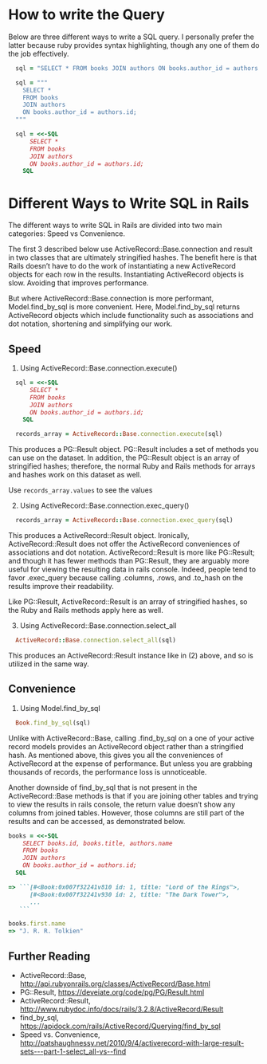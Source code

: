 # How to write the Query

Below are three different ways to write a SQL query. I personally prefer the latter because ruby provides syntax highlighting, though any one of them do the job effectively.


```rb
  sql = "SELECT * FROM books JOIN authors ON books.author_id = authors.id;"
```

```rb
  sql = """
    SELECT *
    FROM books
    JOIN authors
    ON books.author_id = authors.id;
  """
```

```rb
  sql = <<-SQL
      SELECT *
      FROM books
      JOIN authors
      ON books.author_id = authors.id;
    SQL
```

# Different Ways to Write SQL in Rails

The different ways to write SQL in Rails are divided into two main categories: Speed vs Convenience.

The first 3 described below use ActiveRecord::Base.connection and result in two classes that are ultimately stringified hashes. The benefit here is that Rails doesn’t have to do the work of instantiating a new ActiveRecord objects for each row in the results. Instantiating ActiveRecord objects is slow. Avoiding that improves performance.

But where ActiveRecord::Base.connection is more performant, Model.find_by_sql is more convenient. Here, Model.find_by_sql returns ActiveRecord objects which include functionality such as associations and dot notation, shortening and simplifying our work.

## Speed

1) Using ActiveRecord::Base.connection.execute()

  ```rb
    sql = <<-SQL
        SELECT *
        FROM books
        JOIN authors
        ON books.author_id = authors.id;
      SQL

    records_array = ActiveRecord::Base.connection.execute(sql)
  ```

  This produces a PG::Result object. PG::Result includes a set of methods you can use on the dataset. In addition, the PG::Result object is an array of stringified hashes; therefore, the normal Ruby and Rails methods for arrays and hashes work on this dataset as well.

  Use `records_array.values` to see the values

2) Using ActiveRecord::Base.connection.exec_query()

  ```rb
    records_array = ActiveRecord::Base.connection.exec_query(sql)
  ```

  This produces a ActiveRecord::Result object. Ironically, ActiveRecord::Result does not offer the ActiveRecord conveniences of associations and dot notation. ActiveRecord::Result is more like PG::Result; and though it has fewer methods than PG::Result, they are arguably more useful for viewing the resulting data in rails console. Indeed, people tend to favor .exec_query because calling .columns, .rows, and .to_hash on the results improve their readability.

  Like PG::Result, ActiveRecord::Result is an array of stringified hashes, so the Ruby and Rails methods apply here as well.

3) Using ActiveRecord::Base.connection.select_all
  ```rb
    ActiveRecord::Base.connection.select_all(sql)
  ```

  This produces an ActiveRecord::Result instance like in (2) above, and so is utilized in the same way.

## Convenience

1) Using Model.find_by_sql

  ```rb
    Book.find_by_sql(sql)
  ```

  Unlike with ActiveRecord::Base, calling .find_by_sql on a one of your active record models provides an ActiveRecord object rather than a stringified hash. As mentioned above, this gives you all the conveniences of ActiveRecord at the expense of performance. But unless you are grabbing thousands of records, the performance loss is unnoticeable.

  Another downside of find_by_sql that is not present in the ActiveRecord::Base methods is that if you are joining other tables and trying to view the results in rails console, the return value doesn’t show any columns from joined tables. However, those columns are still part of the results and can be accessed, as demonstrated below.

  ```rb
  books = <<-SQL
      SELECT books.id, books.title, authors.name
      FROM books
      JOIN authors
      ON books.author_id = authors.id;
    SQL

  => ```[#<Book:0x007f32241v810 id: 1, title: "Lord of the Rings">,
        [#<Book:0x007f32241v930 id: 2, title: "The Dark Tower">,
        ...
     ```

  books.first.name
  => "J. R. R. Tolkien"
  ```

## Further Reading
  - ActiveRecord::Base, http://api.rubyonrails.org/classes/ActiveRecord/Base.html
  - PG::Result, https://deveiate.org/code/pg/PG/Result.html
  - ActiveRecord::Result, http://www.rubydoc.info/docs/rails/3.2.8/ActiveRecord/Result
  - find_by_sql, https://apidock.com/rails/ActiveRecord/Querying/find_by_sql
  - Speed vs. Convenience, http://patshaughnessy.net/2010/9/4/activerecord-with-large-result-sets---part-1-select_all-vs--find
